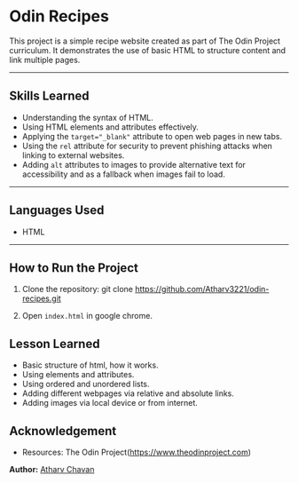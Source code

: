 # Odin Recipes
This project is a simple recipe website created as part of The Odin Project curriculum. It demonstrates the use of basic HTML to structure content and link multiple pages.

---

## Skills Learned

- Understanding the syntax of HTML.
- Using HTML elements and attributes effectively.
- Applying the `target="_blank"` attribute to open web pages in new tabs.
- Using the `rel` attribute for security to prevent phishing attacks when linking to external websites.
- Adding `alt` attributes to images to provide alternative text for accessibility and as a fallback when images fail to load.

---

## Languages Used

- HTML

---

## How to Run the Project

1. Clone the repository:
   git clone https://github.com/Atharv3221/odin-recipes.git

2. Open `index.html` in google chrome.

## Lesson Learned 
* Basic structure of html, how it works.
* Using elements and attributes.
* Using ordered and unordered lists.
* Adding different webpages via relative and absolute links.
* Adding images via local device or from internet.

## Acknowledgement 
* Resources: The Odin Project(https://www.theodinproject.com)

**Author:** [Atharv Chavan](https://github.com/Atharv3221)


